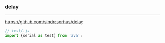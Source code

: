 ### delay
---
https://github.com/sindresorhus/delay

```js
// test/.js
import {serial as test} from 'ava';


```

```
```

```
```
